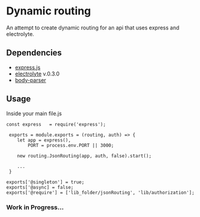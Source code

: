 # Dynamic routing
An attempt to create dynamic routing for an api that uses express and electrolyte.  
## Dependencies

- [express.js](http://expressjs.com/)
- [electrolyte](https://www.npmjs.com/package/electrolyte) v.0.3.0
- [body-parser](https://www.npmjs.com/package/body-parser)

## Usage
Inside your main file.js 
```
const express 	= require('express');
 
 exports = module.exports = (routing, auth) => {
 	let app = express(),
        PORT = process.env.PORT || 3000;
		
	new routing.JsonRouting(app, auth, false).start();
	
	...
 }
 
exports['@singleton'] = true;
exports['@async] = false;
exports['@require'] = ['lib_folder/jsonRouting', 'lib/authorization'];
```

### Work in Progress...
